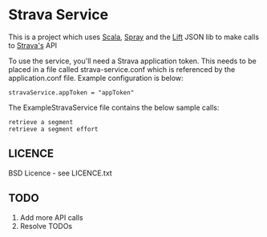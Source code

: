 Strava Service
===============

This is a project which uses [Scala][scala], [Spray][spray] and the [Lift][lift] JSON lib to make calls to [Strava's][strava] API

To use the service, you'll need a Strava application token. This needs to be placed in a file called strava-service.conf which is referenced by the application.conf file. Example configuration is below:

    stravaService.appToken = "appToken"

The ExampleStravaService file contains the below sample calls:

    retrieve a segment
    retrieve a segment effort


LICENCE
-------

BSD Licence - see LICENCE.txt


TODO
----

1. Add more API calls
2. Resolve TODOs

[scala]: http://www.scala-lang.org/ "Scala Language"
[spray]: http://spray.io/ "Spray"
[lift]: https://github.com/lift/lift/tree/master/framework/lift-base/lift-json/
[strava]: https://www.strava.com/